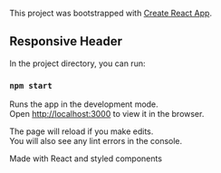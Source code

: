 This project was bootstrapped with [Create React App](https://github.com/facebook/create-react-app).

## Responsive Header

In the project directory, you can run:

### `npm start`

Runs the app in the development mode.<br>
Open [http://localhost:3000](http://localhost:3000) to view it in the browser.

The page will reload if you make edits.<br>
You will also see any lint errors in the console.


Made with React and styled components